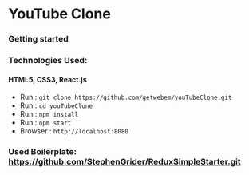 # YouTube Clone
### **Getting started**
### Technologies Used: 
#### HTML5, CSS3, React.js
 - Run  :  `git clone https://github.com/getwebem/youTubeClone.git`
 - Run  :  `cd youTubeClone`
 - Run  :  `npm install`
 - Run  :  `npm start`
 - Browser :  `http://localhost:8080`
 
 ### Used Boilerplate: https://github.com/StephenGrider/ReduxSimpleStarter.git
  
